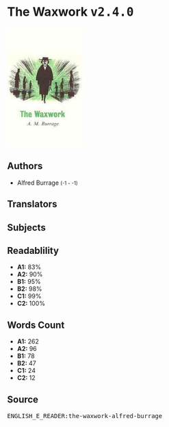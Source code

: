 # The Waxwork <kbd>v2.4.0</kbd>

![](./cover.medium.jpg "")

## Authors


 - Alfred Burrage <small>(-1 - -1)</small>

## Translators



## Subjects



## Readablility


 - **A1:** 83%
 - **A2:** 90%
 - **B1:** 95%
 - **B2:** 98%
 - **C1:** 99%
 - **C2:** 100%

## Words Count


 - **A1:** 262
 - **A2:** 96
 - **B1:** 78
 - **B2:** 47
 - **C1:** 24
 - **C2:** 12

## Source


<kbd>ENGLISH_E_READER:the-waxwork-alfred-burrage</kbd>
